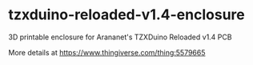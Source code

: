 # tzxduino-reloaded-v1.4-enclosure
3D printable enclosure for Arananet's TZXDuino Reloaded v1.4 PCB

More details at https://www.thingiverse.com/thing:5579665
